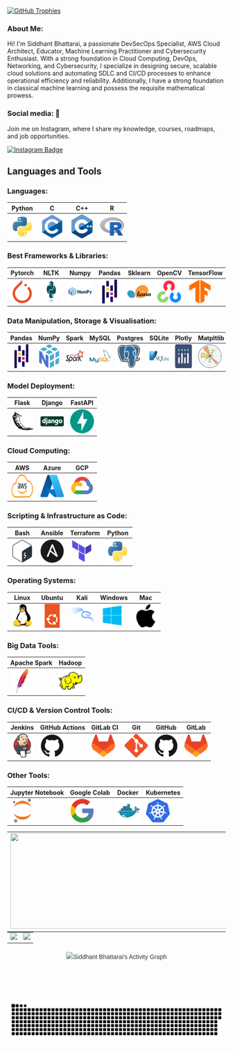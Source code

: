[![GitHub Trophies](https://github-profile-trophy.vercel.app/?username=siddhantbhattarai&theme=onedark&title=Stars,Followers,Commits,Repositories,PullRequest,MultipleLang)](https://github.com/ryo-ma/github-profile-trophy)
  
### About Me:    
Hi! I'm Siddhant Bhattarai, a passionate DevSecOps Specialist, AWS Cloud Architect, Educator, Machine Learning Practitioner and Cybersecurity Enthusiast. With a strong foundation in Cloud Computing, DevOps, Networking, and Cybersecurity, I specialize in designing secure, scalable cloud solutions and automating SDLC and CI/CD processes to enhance operational efficiency and reliability. Additionally, I have a strong foundation in classical machine learning and possess the requisite mathematical prowess.
       
   
### Social media: 📡    
Join me on Instagram, where I share my knowledge, courses, roadmaps, and job opportunities. 

[![Instagram Badge](https://img.shields.io/badge/Instagram-purple?style=for-the-badge&logo=instagram&logoColor=white)](https://www.instagram.com/siddhantacademy101)


## Languages and Tools 
<div>

### Languages:
| Python | C | C++ | R |
|--------|---|-----|---|
| <img src="https://github.com/devicons/devicon/blob/master/icons/python/python-original.svg" title="Python" alt="Python" width="55" height="55"/> | <img src="https://github.com/devicons/devicon/blob/master/icons/c/c-original.svg" title="C" alt="C" width="55" height="55"/> | <img src="https://github.com/devicons/devicon/blob/master/icons/cplusplus/cplusplus-original.svg" title="C++" alt="C++" width="55" height="55"/> | <img src="https://github.com/devicons/devicon/blob/master/icons/r/r-original.svg" title="R" alt="R" width="55" height="55"/> |


### Best Frameworks & Libraries:

| Pytorch | NLTK | Numpy | Pandas | Sklearn | OpenCV |TensorFlow |
|----------|----------|----------|----------|----------|----------|----------|
|  <img src="https://github.com/devicons/devicon/blob/master/icons/pytorch/pytorch-original.svg" title="Pytorch"  alt="Pytorch" width="55" height="55"/>| <img src="https://github.com/siddhantbhattarai/siddhantbhattarai/blob/main/assets/nltk.png?raw=true" title="NLTK" alt="NLTK" width="55" height="55"/> |  <img src="https://github.com/devicons/devicon/blob/master/icons/numpy/numpy-original-wordmark.svg" title="Numpy" alt="Numpy" width="55" height="55"/>|  <img src="https://github.com/devicons/devicon/blob/master/icons/pandas/pandas-original.svg" title="Pandas" alt="Pandas" width="55" height="55"/>|  <img src="https://github.com/devicons/devicon/blob/master/icons/scikitlearn/scikitlearn-original.svg" title="Sklearn" alt="sklearn" width="55" height="55"/>| <img src="https://github.com/devicons/devicon/blob/master/icons/opencv/opencv-original.svg" title="mpl" alt="OpenCv" width="55" height="55"/>|<img src="https://github.com/devicons/devicon/blob/master/icons/tensorflow/tensorflow-original.svg" title="TensorFlow" alt="TensorFlow" width="55" height="55"/> |



### Data Manipulation, Storage & Visualisation:

| Pandas | NumPy | Spark | MySQL | Postgres | SQLite | Plotly | Matpltlib | Seaborn | 
|----------|----------|----------|----------|----------|----------|----------|----------|----------|
| <img src="https://github.com/devicons/devicon/blob/master/icons/pandas/pandas-original.svg" title="Pandas" alt="Pandas" width="55" height="55"/> | <img src="https://github.com/devicons/devicon/blob/master/icons/numpy/numpy-original.svg" title="NumPy" alt="NumPy" width="55" height="55"/> | <img src="https://github.com/devicons/devicon/blob/master/icons/apachespark/apachespark-original-wordmark.svg" title="Spark" alt="Spark" width="55" height="55"/>|<img src="https://github.com/devicons/devicon/blob/master/icons/mysql/mysql-original-wordmark.svg" title="MySQL" alt="MySQL" width="55" height="55"/>|<img src="https://github.com/devicons/devicon/blob/master/icons/postgresql/postgresql-original.svg" title="pg" alt="pg" width="55" height="55"/>|<img src="https://github.com/devicons/devicon/blob/master/icons/sqlite/sqlite-original-wordmark.svg" title="SQLite" alt="SQLite" width="55" height="55"/>|<img src="https://github.com/devicons/devicon/blob/master/icons/plotly/plotly-original.svg" title="plotly" alt="pltly" width="55" height="55"/> | <img src="https://github.com/devicons/devicon/blob/master/icons/matplotlib/matplotlib-original.svg" title="plotly" alt="pltly" width="55" height="55"/> | <img src="https://github.com/siddhantbhattarai/siddhantbhattarai/blob/main/assets/seaborn.png?raw=true" title="Seaborn" alt="Seaborn" width="55" height="55"/> |

### Model Deployment:

| Flask | Django | FastAPI |
|-------|--------|---------|
| <img src="https://github.com/devicons/devicon/blob/master/icons/flask/flask-original.svg" title="Flask" alt="Flask" width="55" height="55"/> | <img src="https://github.com/siddhantbhattarai/siddhantbhattarai/blob/main/assets/django.png?raw=true" title="Django" alt="Django" width="55" height="55"/> | <img src="https://github.com/devicons/devicon/blob/master/icons/fastapi/fastapi-original.svg" title="FastAPI" alt="FastAPI" width="55" height="55"/> |

### Cloud Computing:

| AWS | Azure | GCP |
|-----|-------|-----|
| <img src="https://github.com/siddhantbhattarai/siddhantbhattarai/blob/main/assets/aws.png?raw=true" title="AWS" alt="AWS" width="55" height="55"/> | <img src="https://github.com/devicons/devicon/blob/master/icons/azure/azure-original.svg" title="Azure" alt="Azure" width="55" height="55"/> | <img src="https://github.com/devicons/devicon/blob/master/icons/googlecloud/googlecloud-original.svg" title="GCP" alt="GCP" width="55" height="55"/> |

### Scripting & Infrastructure as Code:
| Bash | Ansible | Terraform | Python | 
|----------|----------|----------|----------|
| <img src="https://github.com/devicons/devicon/blob/master/icons/bash/bash-original.svg" title="Bash" alt="Bash" width="55" height="55"/> | <img src="https://github.com/devicons/devicon/blob/master/icons/ansible/ansible-original.svg" title="Ansible" alt="Ansible" width="55" height="55"/> | <img src="https://github.com/devicons/devicon/blob/master/icons/terraform/terraform-original.svg" title="Terraform" alt="Terraform" width="55" height="55"/> | <img src="https://github.com/devicons/devicon/blob/master/icons/python/python-original.svg" title="Python" alt="Python" width="55" height="55"/> |

### Operating Systems:

| Linux | Ubuntu | Kali | Windows | Mac |
|-------|--------|------|---------|-----|
| <img src="https://github.com/devicons/devicon/blob/master/icons/linux/linux-original.svg" title="Linux" alt="Linux" width="55" height="55"/> | <img src="https://github.com/devicons/devicon/blob/master/icons/ubuntu/ubuntu-original.svg" title="Ubuntu" alt="Ubuntu" width="55" height="55"/> | <img src="https://github.com/canaleal/devicon/blob/new-icon-kali-linux/icons/kalilinux/kalilinux-original-wordmark.svg" title="Kali" alt="Kali" width="55" height="55"/> | <img src="https://github.com/siddhantbhattarai/siddhantbhattarai/blob/main/assets/windows.png?raw=true" title="Windows" alt="Windows" width="55" height="55"/> | <img src="https://github.com/devicons/devicon/blob/master/icons/apple/apple-original.svg" title="Mac" alt="Mac" width="55" height="55"/> |

### Big Data Tools:

| Apache Spark | Hadoop |
|--------------|--------|
| <img src="https://github.com/devicons/devicon/blob/master/icons/apache/apache-original.svg" title="Apache Spark" alt="Apache Spark" width="55" height="55"/> | <img src="https://github.com/devicons/devicon/blob/master/icons/hadoop/hadoop-original.svg" title="Hadoop" alt="Hadoop" width="55" height="55"/> |

### CI/CD & Version Control Tools:

| Jenkins | GitHub Actions | GitLab CI | Git | GitHub | GitLab |
|---------|----------------|-----------|-----|--------|--------|
| <img src="https://github.com/devicons/devicon/blob/master/icons/jenkins/jenkins-original.svg" title="Jenkins" alt="Jenkins" width="55" height="55"/> | <img src="https://github.com/devicons/devicon/blob/master/icons/github/github-original.svg" title="GitHub Actions" alt="GitHub Actions" width="55" height="55"/> | <img src="https://github.com/devicons/devicon/blob/master/icons/gitlab/gitlab-original.svg" title="GitLab CI" alt="GitLab CI" width="55" height="55"/> | <img src="https://github.com/devicons/devicon/blob/master/icons/git/git-original.svg" title="Git" alt="Git" width="55" height="55"/> | <img src="https://github.com/devicons/devicon/blob/master/icons/github/github-original.svg" title="GitHub" alt="GitHub" width="55" height="55"/> | <img src="https://github.com/devicons/devicon/blob/master/icons/gitlab/gitlab-original.svg" title="GitLab" alt="GitLab" width="55" height="55"/> |

### Other Tools:

| Jupyter Notebook | Google Colab | Docker | Kubernetes |
|------------------|--------------|--------|------------|
| <img src="https://github.com/devicons/devicon/blob/master/icons/jupyter/jupyter-original.svg" title="Jupyter Notebook" alt="Jupyter Notebook" width="55" height="55"/> | <img src="https://github.com/devicons/devicon/blob/master/icons/google/google-original.svg" title="Google Colab" alt="Google Colab" width="55" height="55"/> | <img src="https://github.com/devicons/devicon/blob/master/icons/docker/docker-original.svg" title="Docker" alt="Docker" width="55" height="55"/> | <img src="https://github.com/devicons/devicon/blob/master/icons/kubernetes/kubernetes-plain.svg" title="Kubernetes" alt="Kubernetes" width="55" height="55"/> |
  
<table style="margin: auto;">
    <tr>
        <td align="center">
            <img width="800" height="220" src="https://streak-stats.demolab.com?user=siddhantbhattarai&theme=highcontrast&hide_border=true&border_radius=5&card_width=800">
        </td>
    </tr>
</table>

<div style="text-align: center;">
    <table style="margin: auto;">
        <tr>
            <td>
                <img src="https://github-readme-stats.vercel.app/api?username=siddhantbhattarai&count_private=true&show_icons=true&theme=tokyonight"/>
            </td>
            <td>
                <img src="https://github-readme-stats.vercel.app/api/top-langs/?username=siddhantbhattarai&langs_count=10&layout=compact&hide=php,scss,css,html,batchfile,gherkin,freemarker,xslt,tsql,ruby"/>
            </td>
        </tr>
    </table>
</div>

<div style="display: flex; flex-direction: column; align-items: center; font-family: Arial, sans-serif; max-width: 800px; margin: 0 auto; padding: 20px; line-height: 1.6; color: #333;">
  <div style="display: flex; justify-content: center; align-items: center; gap: 20px; margin-bottom: 20px;">    
    <!-- Contribution Graph -->
    <img src="https://github-readme-activity-graph.vercel.app/graph?username=siddhantbhattarai&theme=xcode&hide_border=true" alt="Siddhant Bhattarai's Activity Graph" />
  </div>
</div>
<br>
<div id="header" align="center">
  <img src="https://komarev.com/ghpvc/?username=siddhantbhattarai&style=for-the-badge&color=orange" alt=""/>
</div>

<p align="center">
 <img width="1000" src="assets/github-snake.svg" alt="snake"/>
</p>



